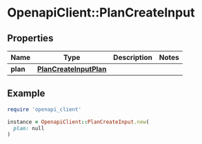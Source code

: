 # OpenapiClient::PlanCreateInput

## Properties

| Name | Type | Description | Notes |
| ---- | ---- | ----------- | ----- |
| **plan** | [**PlanCreateInputPlan**](PlanCreateInputPlan.md) |  |  |

## Example

```ruby
require 'openapi_client'

instance = OpenapiClient::PlanCreateInput.new(
  plan: null
)
```

